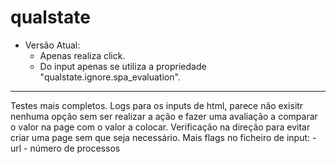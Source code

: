 # qualstate

- Versão Atual:
    - Apenas realiza click.
    - Do input apenas se utiliza a propriedade "qualstate.ignore.spa_evaluation". 



-----------------------
Testes mais completos.
Logs para os inputs de html, parece não exisitr nenhuma opção sem ser realizar a ação e fazer uma avaliação a comparar o valor na page com o valor a colocar.
Verificação na direção para evitar criar uma page sem que seja necessário.
Mais flags no ficheiro de input:
    - url
    - número de processos

